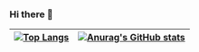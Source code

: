### Hi there 👋

<!--
**kelvinabella/kelvinabella** is a ✨ _special_ ✨ repository because its `README.md` (this file) appears on your GitHub profile.

Here are some ideas to get you started:

- 🔭 I’m currently working on ...
- 🌱 I’m currently learning ...
- 👯 I’m looking to collaborate on ...
- 🤔 I’m looking for help with ...
- 💬 Ask me about ...
- 📫 How to reach me: ...
- 😄 Pronouns: ...
- ⚡ Fun fact: ...
-->

| [![Top Langs](https://github-readme-stats.vercel.app/api/top-langs/?username=kelvinabella&layout=compact&hide_border=true)](https://github.com/kelvinabella) | [![Anurag's GitHub stats](https://github-readme-stats.vercel.app/api?username=kelvinabella&hide_border=true)](https://github.com/kelvinabella) |
| ------------- | ------------- |
